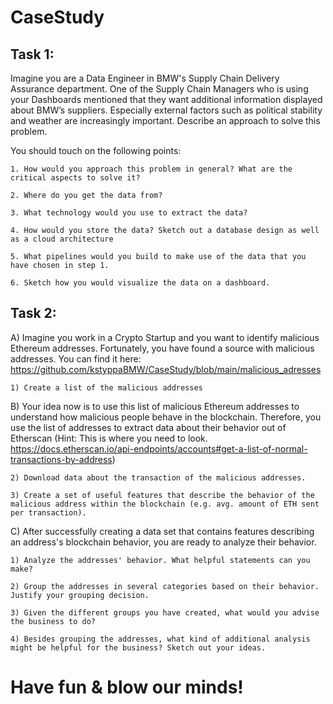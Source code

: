 # CaseStudy

##  Task 1:   

Imagine you are a Data Engineer in BMW's Supply Chain Delivery Assurance department. One of the Supply Chain Managers who is using your Dashboards mentioned that they want additional information displayed about BMW’s suppliers. Especially external factors such as political stability and weather are increasingly important. Describe an approach to solve this problem.   

You should touch on the following points:  

    1. How would you approach this problem in general? What are the critical aspects to solve it?  

    2. Where do you get the data from?  

    3. What technology would you use to extract the data?  

    4. How would you store the data? Sketch out a database design as well as a cloud architecture  

    5. What pipelines would you build to make use of the data that you have chosen in step 1.  

    6. Sketch how you would visualize the data on a dashboard.   

   

## Task 2:   

A) Imagine you work in a Crypto Startup and you want to identify malicious Ethereum addresses. Fortunately, you have found a source with malicious addresses. You can find it here: https://github.com/kstyppaBMW/CaseStudy/blob/main/malicious_adresses

    1) Create a list of the malicious addresses 

 

B) Your idea now is to use this list of malicious Ethereum addresses to understand how malicious people behave in the blockchain. Therefore, you use the list of addresses to extract data about their behavior out of Etherscan (Hint: This is where you need to look. https://docs.etherscan.io/api-endpoints/accounts#get-a-list-of-normal-transactions-by-address) 

    2) Download data about the transaction of the malicious addresses. 

    3) Create a set of useful features that describe the behavior of the malicious address within the blockchain (e.g. avg. amount of ETH sent per transaction). 

 

C) After successfully creating a data set that contains features describing an address's blockchain behavior, you are ready to analyze their behavior.  

    1) Analyze the addresses' behavior. What helpful statements can you make?  

    2) Group the addresses in several categories based on their behavior. Justify your grouping decision. 

    3) Given the different groups you have created, what would you advise the business to do?  

    4) Besides grouping the addresses, what kind of additional analysis might be helpful for the business? Sketch out your ideas.  
    
    
 # Have fun & blow our minds!
